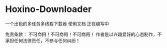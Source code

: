 # Hoxino-Downloader
一个出色的多任务多线程下载器
使用文档 正在编写中 



免责条款：
不可商用！不可商用！不可商用！
作者是以兴趣爱好的心态制作，不承担任何法律责任，不参与任何纠纷！
